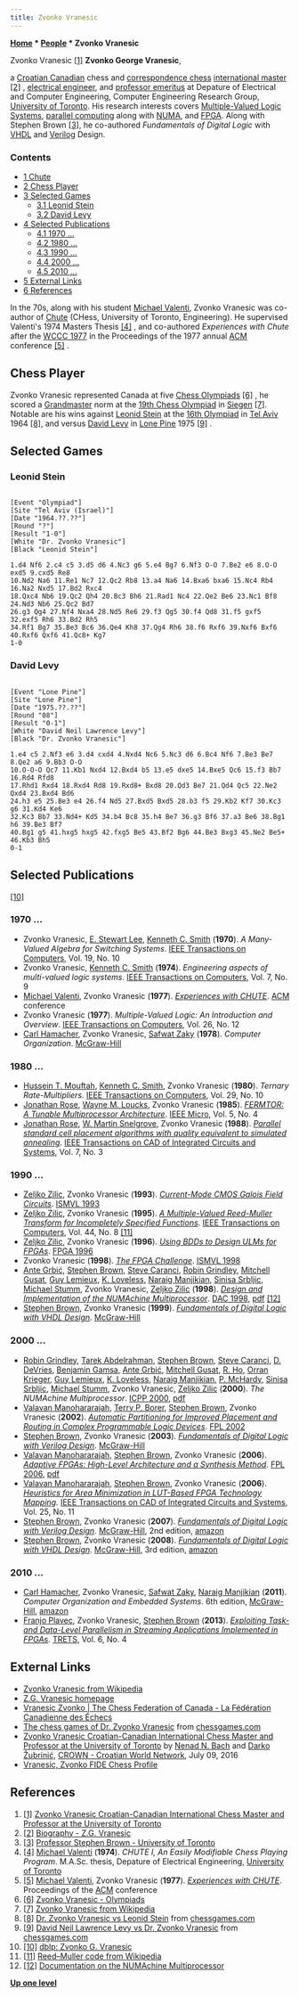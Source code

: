 ```yaml
---
title: Zvonko Vranesic
---
```

**[Home](Home "Home") \* [People](People "People") \* Zvonko Vranesic**



[](http://www.croatia.org/crown/articles/10863/1/Zvonko-Vranesic-Croatian-Canadian-International-Chess-Master-and-Professor-at-the-University-of-Toronto.html) Zvonko Vranesic <a id="cite-note-1" href="#cite-ref-1">[1]</a>
**Zvonko George Vranesic**,  

a [Croatian Canadian](https://en.wikipedia.org/wiki/Croatian_Canadians) chess and [correspondence chess](https://en.wikipedia.org/wiki/Correspondence_Chess) [international master](https://en.wikipedia.org/wiki/FIDE_titles#International_Master_.28IM.29) <a id="cite-note-2" href="#cite-ref-2">[2]</a> , [electrical engineer](https://en.wikipedia.org/wiki/Electrical_engineer), and [professor emeritus](https://en.wikipedia.org/wiki/Professor_Emeritus) at Depature of Electrical and Computer Engineering, Computer Engineering Research Group, [University of Toronto](University_of_Toronto "University of Toronto"). His research interests covers [Multiple-Valued Logic Systems](https://en.wikipedia.org/wiki/Multi-valued_logic), [parallel computing](https://en.wikipedia.org/wiki/Parallel_computing) along with [NUMA](NUMA "NUMA"), and [FPGA](FPGA "FPGA"). Along with Stephen Brown <a id="cite-note-3" href="#cite-ref-3">[3]</a>, he co-authored *Fundamentals of Digital Logic* with [VHDL](https://en.wikipedia.org/wiki/VHDL) and [Verilog](https://en.wikipedia.org/wiki/Verilog) Design.



### Contents


* [1 Chute](#chute)
* [2 Chess Player](#chess-player)
* [3 Selected Games](#selected-games)
	+ [3.1 Leonid Stein](#leonid-stein)
	+ [3.2 David Levy](#david-levy)
* [4 Selected Publications](#selected-publications)
	+ [4.1 1970 ...](#1970-...)
	+ [4.2 1980 ...](#1980-...)
	+ [4.3 1990 ...](#1990-...)
	+ [4.4 2000 ...](#2000-...)
	+ [4.5 2010 ...](#2010-...)
* [5 External Links](#external-links)
* [6 References](#references)






In the 70s, along with his student [Michael Valenti](Michael_Valenti "Michael Valenti"), Zvonko Vranesic was co-author of [Chute](Chute "Chute") (CHess, University of Toronto, Engineering). He supervised Valenti's 1974 Masters Thesis <a id="cite-note-4" href="#cite-ref-4">[4]</a> , and co-authored *Experiences with Chute* after the [WCCC 1977](WCCC_1977 "WCCC 1977") in the Proceedings of the 1977 annual [ACM](ACM "ACM") conference <a id="cite-note-5" href="#cite-ref-5">[5]</a> . 



## Chess Player


Zvonko Vranesic represented Canada at five [Chess Olympiads](https://en.wikipedia.org/wiki/Chess_Olympiad) <a id="cite-note-6" href="#cite-ref-6">[6]</a> , he scored a [Grandmaster](https://en.wikipedia.org/wiki/Grandmaster_%28chess%29) norm at the [19th Chess Olympiad](https://en.wikipedia.org/wiki/19th_Chess_Olympiad) in [Siegen](https://en.wikipedia.org/wiki/Siegen) <a id="cite-note-7" href="#cite-ref-7">[7]</a>. Notable are his wins against [Leonid Stein](https://en.wikipedia.org/wiki/Leonid_Stein) at the [16th Olympiad](https://en.wikipedia.org/wiki/16th_Chess_Olympiad) in [Tel Aviv](https://en.wikipedia.org/wiki/Tel_Aviv) 1964 <a id="cite-note-8" href="#cite-ref-8">[8]</a>, and versus [David Levy](David_Levy "David Levy") in [Lone Pine](https://en.wikipedia.org/wiki/Lone_Pine,_California) 1975 <a id="cite-note-9" href="#cite-ref-9">[9]</a> .



## Selected Games


### Leonid Stein



```

[Event "Olympiad"]
[Site "Tel Aviv (Israel)"]
[Date "1964.??.??"]
[Round "?"]
[Result "1-0"]
[White "Dr. Zvonko Vranesic"]
[Black "Leonid Stein"]

1.d4 Nf6 2.c4 c5 3.d5 d6 4.Nc3 g6 5.e4 Bg7 6.Nf3 O-O 7.Be2 e6 8.O-O exd5 9.cxd5 Re8
10.Nd2 Na6 11.Re1 Nc7 12.Qc2 Rb8 13.a4 Na6 14.Bxa6 bxa6 15.Nc4 Rb4 16.Na2 Nxd5 17.Bd2 Rxc4
18.Qxc4 Nb6 19.Qc2 Qh4 20.Bc3 Bh6 21.Rad1 Nc4 22.Qe2 Be6 23.Nc1 Bf8 24.Nd3 Nb6 25.Qc2 Bd7
26.g3 Qg4 27.Nf4 Nxa4 28.Nd5 Re6 29.f3 Qg5 30.f4 Qd8 31.f5 gxf5 32.exf5 Rh6 33.Bd2 Rh5
34.Rf1 Bg7 35.Be3 Bc6 36.Qe4 Kh8 37.Qg4 Rh6 38.f6 Rxf6 39.Nxf6 Bxf6 40.Rxf6 Qxf6 41.Qc8+ Kg7
1-0

```

### David Levy



```

[Event "Lone Pine"]
[Site "Lone Pine"]
[Date "1975.??.??"]
[Round "08"]
[Result "0-1"]
[White "David Neil Lawrence Levy"]
[Black "Dr. Zvonko Vranesic"]

1.e4 c5 2.Nf3 e6 3.d4 cxd4 4.Nxd4 Nc6 5.Nc3 d6 6.Bc4 Nf6 7.Be3 Be7 8.Qe2 a6 9.Bb3 O-O
10.O-O-O Qc7 11.Kb1 Nxd4 12.Bxd4 b5 13.e5 dxe5 14.Bxe5 Qc6 15.f3 Bb7 16.Rd4 Rfd8
17.Rhd1 Rxd4 18.Rxd4 Rd8 19.Rxd8+ Bxd8 20.Qd3 Be7 21.Qd4 Qc5 22.Ne2 Qxd4 23.Bxd4 Bd6
24.h3 e5 25.Be3 e4 26.f4 Nd5 27.Bxd5 Bxd5 28.b3 f5 29.Kb2 Kf7 30.Kc3 g6 31.Kd4 Ke6
32.Kc3 Bb7 33.Nd4+ Kd5 34.b4 Bc8 35.h4 Be7 36.g3 Bf6 37.a3 Be6 38.Bg1 h6 39.Be3 Bf7
40.Bg1 g5 41.hxg5 hxg5 42.fxg5 Be5 43.Bf2 Bg6 44.Be3 Bxg3 45.Ne2 Be5+ 46.Kb3 Bh5
0-1

```

## Selected Publications


<a id="cite-note-10" href="#cite-ref-10">[10]</a>



### 1970 ...


* Zvonko Vranesic, [E. Stewart Lee](https://www.ece.utoronto.ca/news/e-s-lee-tribute/), [Kenneth C. Smith](https://en.wikipedia.org/wiki/Kenneth_C._Smith) (**1970**). *A Many-Valued Algebra for Switching Systems*. [IEEE Transactions on Computers](IEEE#TOC "IEEE"), Vol. 19, No. 10
* Zvonko Vranesic, [Kenneth C. Smith](https://en.wikipedia.org/wiki/Kenneth_C._Smith) (**1974**). *Engineering aspects of multi-valued logic systems*. [IEEE Transactions on Computers](IEEE#TOC "IEEE"), Vol. 7, No. 9
* [Michael Valenti](Michael_Valenti "Michael Valenti"), Zvonko Vranesic (**1977**). *[Experiences with CHUTE](http://portal.acm.org/citation.cfm?id=810241)*. [ACM](ACM "ACM") conference
* Zvonko Vranesic (**1977**). *Multiple-Valued Logic: An Introduction and Overview*. [IEEE Transactions on Computers](IEEE#TOC "IEEE"), Vol. 26, No. 12
* [Carl Hamacher](https://dblp.uni-trier.de/pers/hd/h/Hamacher:V=_Carl), Zvonko Vranesic, [Safwat Zaky](https://www.linkedin.com/in/safwat-zaky-8a8a1139/) (**1978**). *Computer Organization*. [McGraw-Hill](https://en.wikipedia.org/wiki/McGraw-Hill_Education)


### 1980 ...


* [Hussein T. Mouftah](https://en.wikipedia.org/wiki/Hussein_T._Mouftah), [Kenneth C. Smith](https://en.wikipedia.org/wiki/Kenneth_C._Smith), Zvonko Vranesic (**1980**). *Ternary Rate-Multipliers*. [IEEE Transactions on Computers](IEEE#TOC "IEEE"), Vol. 29, No. 10
* [Jonathan Rose](https://dblp.uni-trier.de/pers/hd/r/Rose:Jonathan), [Wayne M. Loucks](https://dblp.uni-trier.de/pers/hd/l/Loucks:Wayne_M=), Zvonko Vranesic (**1985**). *[FERMTOR: A Tunable Multiprocessor Architecture](https://ieeexplore.ieee.org/document/4089459/)*. [IEEE Micro](IEEE#Micro "IEEE"), Vol. 5, No. 4
* [Jonathan Rose](https://dblp.uni-trier.de/pers/hd/r/Rose:Jonathan), [W. Martin Snelgrove](https://dblp.uni-trier.de/pers/hd/s/Snelgrove:W=_Martin), Zvonko Vranesic (**1988**). *[Parallel standard cell placement algorithms with quality equivalent to simulated annealing](https://ieeexplore.ieee.org/document/3172/)*. [IEEE Transactions on CAD of Integrated Circuits and Systems](IEEE#TCICS "IEEE"), Vol. 7, No. 3


### 1990 ...


* [Zeljko Zilic](Zeljko_Zilic "Zeljko Zilic"), Zvonko Vranesic (**1993**). *[Current-Mode CMOS Galois Field Circuits](https://ieeexplore.ieee.org/document/289552/)*. [ISMVL 1993](https://dblp.uni-trier.de/db/conf/ismvl/ismvl1993.html)
* [Zeljko Zilic](Zeljko_Zilic "Zeljko Zilic"), Zvonko Vranesic (**1995**). *[A Multiple-Valued Reed-Muller Transform for Incompletely Specified Functions](https://ieeexplore.ieee.org/document/403717/)*. [IEEE Transactions on Computers](IEEE#TOC "IEEE"), Vol. 44, No. 8 <a id="cite-note-11" href="#cite-ref-11">[11]</a>
* [Zeljko Zilic](Zeljko_Zilic "Zeljko Zilic"), Zvonko Vranesic (**1996**). *[Using BDDs to Design ULMs for FPGAs](https://www.computer.org/csdl/proceedings/fpga/1996/2576/00/25760024-abs.html)*. [FPGA 1996](https://dblp.uni-trier.de/db/conf/fpga/fpga96.html)
* Zvonko Vranesic (**1998**). *[The FPGA Challenge](https://ieeexplore.ieee.org/document/679318/)*. [ISMVL 1998](https://dblp.uni-trier.de/db/conf/ismvl/ismvl1998.html)
* [Ante Grbić](https://www.linkedin.com/in/ante-grbi%C4%87-0657665b/), [Stephen Brown](http://www.eecg.toronto.edu/%7Ebrown/), [Steve Caranci](https://dblp.uni-trier.de/pers/hd/c/Caranci:S=), [Robin Grindley](https://www.linkedin.com/in/robin-grindley-47550/), [Mitchell Gusat](https://dblp.uni-trier.de/pers/hd/g/Gusat:Mitchell), [Guy Lemieux](http://www.ece.ubc.ca/~lemieux/), [K. Loveless](https://dblp.uni-trier.de/pers/hd/l/Loveless:K=), [Naraig Manjikian](http://my.ece.queensu.ca/people/N-Manjikian/index.html), [Sinisa Srbljic](https://www.linkedin.com/in/sinisasrbljic/), [Michael Stumm](https://www.genealogy.math.ndsu.nodak.edu/id.php?id=67137), Zvonko Vranesic, [Zeljko Zilic](Zeljko_Zilic "Zeljko Zilic") (**1998**). *[Design and Implementation of the NUMAchine Multiprocessor](https://ieeexplore.ieee.org/document/724441/)*. [DAC 1998](https://dblp.uni-trier.de/db/conf/dac/dac98.html), [pdf](http://www.eecg.toronto.edu/parallel/parallel/docs/dac98.pdf) <a id="cite-note-12" href="#cite-ref-12">[12]</a>
* [Stephen Brown](http://www.eecg.toronto.edu/%7Ebrown/), Zvonko Vranesic (**1999**). *[Fundamentals of Digital Logic with VHDL Design](http://www.mhhe.com/engcs/electrical/brownvranesic/)*. [McGraw-Hill](http://catalogs.mhhe.com/mhhe/home.do)


### 2000 ...


* [Robin Grindley](https://www.linkedin.com/in/robin-grindley-47550/), [Tarek Abdelrahman](http://www.eecg.toronto.edu/~tsa/), [Stephen Brown](http://www.eecg.toronto.edu/%7Ebrown/), [Steve Caranci](https://dblp.uni-trier.de/pers/hd/c/Caranci:S=), [D. DeVries](https://dblp.uni-trier.de/pers/hd/d/DeVries:D=), [Benjamin Gamsa](https://www.genealogy.math.ndsu.nodak.edu/id.php?id=67177), [Ante Grbić](https://www.linkedin.com/in/ante-grbi%C4%87-0657665b/), [Mitchell Gusat](https://dblp.uni-trier.de/pers/hd/g/Gusat:Mitchell), [R. Ho](https://dblp.uni-trier.de/pers/hd/h/Ho:R=), [Orran Krieger](https://www.genealogy.math.ndsu.nodak.edu/id.php?id=99397), [Guy Lemieux](http://www.ece.ubc.ca/~lemieux/), [K. Loveless](https://dblp.uni-trier.de/pers/hd/l/Loveless:K=), [Naraig Manjikian](http://my.ece.queensu.ca/people/N-Manjikian/index.html), [P. McHardy](https://dblp.uni-trier.de/pers/hd/m/McHardy:P=), [Sinisa Srbljic](https://www.linkedin.com/in/sinisasrbljic/), [Michael Stumm](https://www.genealogy.math.ndsu.nodak.edu/id.php?id=67137), Zvonko Vranesic, [Zeljko Zilic](Zeljko_Zilic "Zeljko Zilic") (**2000**). *The NUMAchine Multiprocessor*. [ICPP 2000](https://dblp.uni-trier.de/db/conf/icpp/icpp2000.html), [pdf](http://www.eecg.toronto.edu/parallel/parallel/docs/icpp00.pdf)
* [Valavan Manohararajah](Valavan_Manohararajah "Valavan Manohararajah"), [Terry P. Borer](https://www.linkedin.com/in/terry-borer-501847/), [Stephen Brown](http://www.eecg.toronto.edu/%7Ebrown/), Zvonko Vranesic (**2002**). *[Automatic Partitioning for Improved Placement and Routing in Complex Programmable Logic Devices](https://www.semanticscholar.org/paper/Automatic-Partitioning-for-Improved-Placement-and-Manohararajah-Borer/d53ad046c377bedc4caa2f80dfc32339f0bc3d6d)*. [FPL 2002](https://dblp.uni-trier.de/db/conf/fpl/fpl2002.html)
* [Stephen Brown](http://www.eecg.toronto.edu/%7Ebrown/), Zvonko Vranesic (**2003**). *[Fundamentals of Digital Logic with Verilog Design](http://www.mhhe.com/engcs/electrical/brownvranesic/)*. [McGraw-Hill](http://catalogs.mhhe.com/mhhe/home.do)
* [Valavan Manohararajah](Valavan_Manohararajah "Valavan Manohararajah"), [Stephen Brown](http://www.eecg.toronto.edu/%7Ebrown/), Zvonko Vranesic (**2006**). *[Adaptive FPGAs: High-Level Architecture and a Synthesis Method](https://ieeexplore.ieee.org/document/4100986/)*. [FPL 2006](https://dblp.uni-trier.de/db/conf/fpl/fpl2006.html), [pdf](http://www.eecg.toronto.edu/~brown/papers/fpl06-manohararajah.pdf)
* [Valavan Manohararajah](Valavan_Manohararajah "Valavan Manohararajah"), [Stephen Brown](http://www.eecg.toronto.edu/%7Ebrown/), Zvonko Vranesic (**2006**). *[Heuristics for Area Minimization in LUT-Based FPGA Technology Mapping](https://ieeexplore.ieee.org/document/1715419/).* [IEEE Transactions on CAD of Integrated Circuits and Systems](IEEE#TCICS "IEEE"), Vol. 25, No. 11
* [Stephen Brown](http://www.eecg.toronto.edu/%7Ebrown/), Zvonko Vranesic (**2007**). *[Fundamentals of Digital Logic with Verilog Design](http://www.mhhe.com/engcs/electrical/brownvranesic/)*. [McGraw-Hill](http://catalogs.mhhe.com/mhhe/home.do), 2nd edition, [amazon](https://www.amazon.com/Fundamentals-Digital-Logic-Verilog-Design/dp/0077211642)
* [Stephen Brown](http://www.eecg.toronto.edu/%7Ebrown/), Zvonko Vranesic (**2008**). *[Fundamentals of Digital Logic with VHDL Design](http://www.mhhe.com/engcs/electrical/brownvranesic/)*. [McGraw-Hill](http://catalogs.mhhe.com/mhhe/home.do), 3rd edition, [amazon](https://www.amazon.com/Fundamentals-Digital-Logic-Design-CD-ROM/dp/0077221435/ref=dp_ob_title_bk)


### 2010 ...


* [Carl Hamacher](https://dblp.uni-trier.de/pers/hd/h/Hamacher:V=_Carl), Zvonko Vranesic, [Safwat Zaky](https://www.linkedin.com/in/safwat-zaky-8a8a1139/), [Naraig Manjikian](http://my.ece.queensu.ca/people/N-Manjikian/index.html) (**2011**). *Computer Organization and Embedded Systems*. 6th edition, [McGraw-Hill](https://en.wikipedia.org/wiki/McGraw-Hill_Education), [amazon](https://www.amazon.com/Computer-Organization-Professor-Electrical-Engineering/dp/0073380652)
* [Franjo Plavec](https://dblp.uni-trier.de/pers/hd/p/Plavec:Franjo), Zvonko Vranesic, [Stephen Brown](http://www.eecg.toronto.edu/%7Ebrown/) (**2013**). *[Exploiting Task- and Data-Level Parallelism in Streaming Applications Implemented in FPGAs](https://dl.acm.org/citation.cfm?id=2535932)*. [TRETS](https://dblp.uni-trier.de/db/journals/trets/trets6.html), Vol. 6, No. 4


## External Links


* [Zvonko Vranesic from Wikipedia](https://en.wikipedia.org/wiki/Zvonko_Vranesic)
* [Z.G. Vranesic homepage](http://www.eecg.toronto.edu/%7Ezvonko/)
* [Vranesic Zvonko | The Chess Federation of Canada - La Fédération Canadienne des Échecs](http://chess.ca/vranesic-zvonko)
* [The chess games of Dr. Zvonko Vranesic](http://www.chessgames.com/perl/chessplayer?pid=18958) from [chessgames.com](http://www.chessgames.com/index.html)
* [Zvonko Vranesic Croatian-Canadian International Chess Master and Professor at the University of Toronto](http://www.croatia.org/crown/articles/10863/1/Zvonko-Vranesic-Croatian-Canadian-International-Chess-Master-and-Professor-at-the-University-of-Toronto.html) by [Nenad N. Bach](https://en.wikipedia.org/wiki/Nenad_Bach) and [Darko Žubrinić](https://www.fer.unizg.hr/en/darko.zubrinic), [CROWN - Croatian World Network](http://www.croatia.org/crown/), July 09, 2016
* [Vranesic, Zvonko FIDE Chess Profile](https://ratings.fide.com/card.phtml?event=2600390)


## References


1. <a id="cite-ref-1" href="#cite-note-1">[1]</a> [Zvonko Vranesic Croatian-Canadian International Chess Master and Professor at the University of Toronto](http://www.croatia.org/crown/articles/10863/1/Zvonko-Vranesic-Croatian-Canadian-International-Chess-Master-and-Professor-at-the-University-of-Toronto.html)
2. <a id="cite-ref-2" href="#cite-note-2">[2]</a> [Biography - Z.G. Vranesic](http://www.eecg.toronto.edu/%7Ezvonko/bio.html)
3. <a id="cite-ref-3" href="#cite-note-3">[3]</a> [Professor Stephen Brown - University of Toronto](http://www.eecg.toronto.edu/%7Ebrown/)
4. <a id="cite-ref-4" href="#cite-note-4">[4]</a> [Michael Valenti](Michael_Valenti "Michael Valenti") (**1974**). *CHUTE I, An Easily Modifiable Chess Playing Program*. M.A.Sc. thesis, Depature of Electrical Engineering, [University of Toronto](University_of_Toronto "University of Toronto")
5. <a id="cite-ref-5" href="#cite-note-5">[5]</a> [Michael Valenti](Michael_Valenti "Michael Valenti"), Zvonko Vranesic (**1977**). *[Experiences with CHUTE](http://portal.acm.org/citation.cfm?id=810241)*. Proceedings of the [ACM](ACM "ACM") conference
6. <a id="cite-ref-6" href="#cite-note-6">[6]</a> [Zvonko Vranesic - Olympiads](https://en.wikipedia.org/wiki/Zvonko_Vranesic#Olympiads)
7. <a id="cite-ref-7" href="#cite-note-7">[7]</a> [Zvonko Vranesic from Wikipedia](https://en.wikipedia.org/wiki/Zvonko_Vranesic)
8. <a id="cite-ref-8" href="#cite-note-8">[8]</a> [Dr. Zvonko Vranesic vs Leonid Stein](http://www.chessgames.com/perl/chessgame?gid=1132287,) from [chessgames.com](http://www.chessgames.com/index.html)
9. <a id="cite-ref-9" href="#cite-note-9">[9]</a> [David Neil Lawrence Levy vs Dr. Zvonko Vranesic](http://www.chessgames.com/perl/chessgame?gid=1434722,) from [chessgames.com](http://www.chessgames.com/index.html)
10. <a id="cite-ref-10" href="#cite-note-10">[10]</a> [dblp: Zvonko G. Vranesic](https://dblp.uni-trier.de/pers/hd/v/Vranesic:Zvonko_G=)
11. <a id="cite-ref-11" href="#cite-note-11">[11]</a> [Reed–Muller code from Wikipedia](https://en.wikipedia.org/wiki/Reed%E2%80%93Muller_code)
12. <a id="cite-ref-12" href="#cite-note-12">[12]</a> [Documentation on the NUMAchine Multiprocessor](http://www.eecg.toronto.edu/parallel/parallel/numadocs.html)

**[Up one level](People "People")**







 
